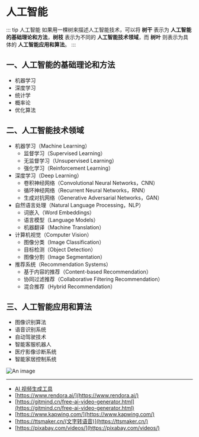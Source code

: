 # 人工智能

::: tip 人工智能
如果用一棵树来描述人工智能技术，可以将 **树干** 表示为 **人工智能的基础理论和方法**，**树枝** 表示为不同的 **人工智能技术领域**，而 **树叶** 则表示为具体的 **人工智能应用和算法**。
:::

## 一、人工智能的基础理论和方法

- 机器学习
- 深度学习
- 统计学
- 概率论
- 优化算法

## 二、人工智能技术领域

- 机器学习（Machine Learning）
  - 监督学习（Supervised Learning）
  - 无监督学习（Unsupervised Learning）
  - 强化学习（Reinforcement Learning）
- 深度学习（Deep Learning）
  - 卷积神经网络（Convolutional Neural Networks，CNN）
  - 循环神经网络（Recurrent Neural Networks，RNN）
  - 生成对抗网络（Generative Adversarial Networks，GAN）
- 自然语言处理（Natural Language Processing，NLP）
  - 词嵌入（Word Embeddings）
  - 语言模型（Language Models）
  - 机器翻译（Machine Translation）
- 计算机视觉（Computer Vision）
  - 图像分类（Image Classification）
  - 目标检测（Object Detection）
  - 图像分割（Image Segmentation）
- 推荐系统（Recommendation Systems）
  - 基于内容的推荐（Content-based Recommendation）
  - 协同过滤推荐（Collaborative Filtering Recommendation）
  - 混合推荐（Hybrid Recommendation）

## 三、人工智能应用和算法

- 图像识别算法
- 语音识别系统
- 自动驾驶技术
- 智能客服机器人
- 医疗影像诊断系统
- 智能家居控制系统

<!-- ![An image](/images/ai/ai.jpg) -->

![An image](/images/ai/ai-2.jpg)

---

- [AI 视频生成工具](https://ai-bot.cn/ai-video-generation-tools/)
- [https://www.rendora.ai/](https://www.rendora.ai/)
- [https://gitmind.cn/free-ai-video-generator.html](https://gitmind.cn/free-ai-video-generator.html)
- [https://www.kapwing.com/](https://www.kapwing.com/)
- [https://ttsmaker.cn/(文字转语音)](https://ttsmaker.cn/)
- [https://pixabay.com/videos/](https://pixabay.com/videos/)
